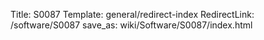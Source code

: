 Title: S0087
Template: general/redirect-index
RedirectLink: /software/S0087
save_as: wiki/Software/S0087/index.html